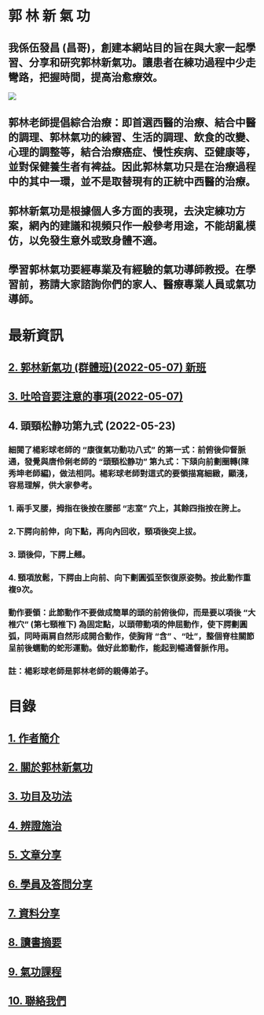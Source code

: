 #   郭  林  新  氣  功
## 我係伍發昌 (昌哥)，創建本網站目的旨在與大家一起學習、分享和研究郭林新氣功。讓患者在練功過程中少走彎路，把握時間，提高治愈療效。  

![](https://raw.githubusercontent.com/guolinqigong/guolinqigong.github.io/main/image/a12.jpg)

## 郭林老師提倡綜合治療：即首選西醫的治療、結合中醫的調理、郭林氣功的練習、生活的調理、飲食的改變、心理的調整等，結合治療癌症、慢性疾病、亞健康等，並對保健養生者有裨益。因此郭林氣功只是在治療過程中的其中一環，並不是取替現有的正統中西醫的治療。

## 郭林新氣功是根據個人多方面的表現，去決定練功方案，網內的建議和視頻只作一般參考用途，不能胡亂模仿，以免發生意外或致身體不適。

## 學習郭林氣功要經專業及有經驗的氣功導師教授。在學習前，務請大家諮詢你們的家人、醫療專業人員或氣功導師。 

# 最新資訊
## [2. 郭林新氣功 (群體班)(2022-05-07) 新班](/群體班.md) 
## [3. 吐哈音要注意的事項(2022-05-07)](/吐音7.md)
## 4. 頭頸松静功第九式 (2022-05-23)
### 細閱了楊彩球老師的  “康復氣功動功八式” 的第一式：前俯後仰督脈通，發覺與唐伶俐老師的 “頭頸松静功” 第九式：下頦向前劃圈轉(陳秀坤老師編)，做法相同。楊彩球老師對這式的要領描寫細緻，顯淺，容易理解，供大家參考。
### 1. 兩手叉腰，拇指在後按在腰部 “志室” 穴上，其餘四指按在胯上。
### 2.下腭向前伸，向下點，再向內回收，頸項後突上拔。
### 3. 頭後仰，下腭上翹。
### 4. 頸項放鬆，下腭由上向前、向下劃圓弧至恢復原姿勢。按此動作重複9次。
### 動作要領：此節動作不要做成簡單的頭的前俯後仰，而是要以項後 “大椎穴” (第七頸椎下) 為固定點，以頭帶動項的伸屈動作，使下腭劃圓弧，同時兩肩自然形成開合動作，使胸背 “含” 、“吐”，整個脊柱關節呈前後蠕動的蛇形運動。做好此節動作，能起到暢通督脈作用。
### 註：楊彩球老師是郭林老師的親傳弟子。

# 目錄  

## [1. 作者簡介](/a10.md)

## [2. 關於郭林新氣功](/a1.md)  
  
## [3. 功目及功法](/a2.md)    

## [4. 辨證施治](/a3.md)  

## [5. 文章分享](/a5.md)  

## [6. 學員及答問分享](/a6.md)

## [7. 資料分享](/a7.md)  

## [8. 讀書摘要](/a4.md)

## [9. 氣功課程](/郭林新氣功課程.md)  

## [10. 聯絡我們](/a9.md)  

  



